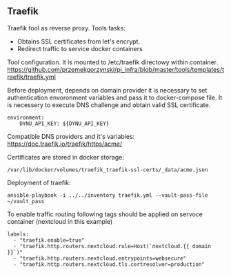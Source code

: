 ## Traefik

Traefik tool as reverse proxy. Tools tasks:
- Obtains SSL certificates from let's encrypt.
- Redirect traffic to service docker containers

Tool configuration. It is mounted to /etc/traefik directowy within container.
https://github.com/przemekgorzynski/pi_infra/blob/master/tools/templates/traefik/traefik.yml

Before deployment, depends on domain provider it is necessary to set authentication envoronment variables and pass it to docker-compose file. It is necessery to execute DNS challenge and obtain valid SSL certificate.

```
environment:
    DYNU_API_KEY: ${DYNU_API_KEY} 
```
Compatible DNS providers and it's variables: <br>
https://doc.traefik.io/traefik/https/acme/


Certificates are stored in docker storage:

```
/var/lib/docker/volumes/traefik_traefik-ssl-certs/_data/acme.json
```

Deployment of traefik:
```
ansible-playbook -i ../../inventory traefik.yml --vault-pass-file ~/vault_pass
```

To enable traffic routing following tags should be applied on servoce container (nextcloud in this example)

```
labels:
  - "traefik.enable=true"
  - "traefik.http.routers.nextcloud.rule=Host(`nextcloud.{{ domain }}`)"
  - "traefik.http.routers.nextcloud.entrypoints=websecure"
  - "traefik.http.routers.nextcloud.tls.certresolver=production"
```

